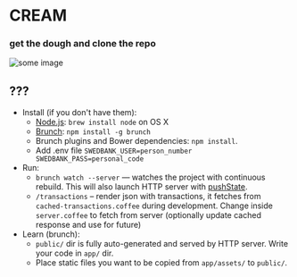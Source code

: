# CREAM
### get the dough and clone the repo

![some image](http://24.media.tumblr.com/99f3d3d614be1208e8743c7177284008/tumblr_mrs9pnvpNX1rd1m63o1_1280.png)

## ???
* Install (if you don't have them):
    * [Node.js](http://nodejs.org): `brew install node` on OS X
    * [Brunch](http://brunch.io): `npm install -g brunch`
    * Brunch plugins and Bower dependencies: `npm install`.
    * Add .env file `SWEDBANK_USER=person_number SWEDBANK_PASS=personal_code`
* Run:
    * `brunch watch --server` — watches the project with continuous rebuild. This will also launch HTTP server with [pushState](https://developer.mozilla.org/en-US/docs/Web/Guide/API/DOM/Manipulating_the_browser_history).
    * `/transactions` – render json with transactions, it fetches from `cached-transactions.coffee` during development. Change inside `server.coffee` to fetch from server (optionally update cached response and use for future)
* Learn (brunch):
    * `public/` dir is fully auto-generated and served by HTTP server.  Write your code in `app/` dir.
    * Place static files you want to be copied from `app/assets/` to `public/`.
